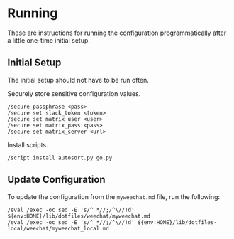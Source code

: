 # Running

These are instructions for running the configuration programmatically after
a little one-time initial setup.

## Initial Setup

The initial setup should not have to be run often.

Securely store sensitive configuration values.

```
/secure passphrase <pass>
/secure set slack_token <token>
/secure set matrix_user <user>
/secure set matrix_pass <pass>
/secure set matrix_server <url>
```

Install scripts.

```
/script install autosort.py go.py
```

## Update Configuration

To update the configuration from the `myweechat.md` file, run the following:

```
/eval /exec -oc sed -E 's/^ *//;/^\//!d' ${env:HOME}/lib/dotfiles/weechat/myweechat.md
/eval /exec -oc sed -E 's/^ *//;/^\//!d' ${env:HOME}/lib/dotfiles-local/weechat/myweechat_local.md
```
